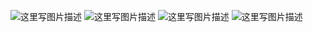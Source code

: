 ![这里写图片描述](http://img.blog.csdn.net/20160705225152099)
![这里写图片描述](http://img.blog.csdn.net/20160705225211035)
![这里写图片描述](http://img.blog.csdn.net/20160705225229988)
![这里写图片描述](http://img.blog.csdn.net/20160705225304038)

